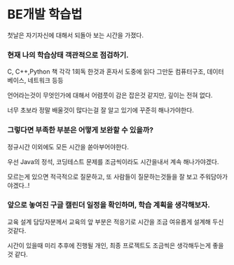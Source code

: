 # BE개발 학습법

  첫날은 자기자신에 대해서 되돌아 보는 시간을 가졌다.

### 현재 나의 학습상태 객관적으로 점검하기.

  C, C++,Python 책 각각 1회독 한것과 혼자서 도중에 읽다 그만둔 컴퓨터구조, 데이터베이스, 네트워크 등등

  언어라는것이 무엇인가에 대해서 어렴풋이 감은 잡은것 같지만, 깊이는 전혀 없다.

  너무 초보라 정말 배울것이 많다는걸 잘 알고 있기에 꾸준히 해나가야한다.

### 그렇다면 부족한 부분은 어떻게 보완할 수 있을까?

  정규시간 이외에도 모든 시간을 쏟아부어야한다.

  우선 Java의 정석, 코딩테스트 문제를 조금씩이라도 시간을내서 계속 해나가야겠다.

  모르는게 있으면 적극적으로 질문하고, 또 사람들이 질문하는것들을 잘 보고 주워담아가야겠다..! 

### 앞으로 놓여진 구글 캘린더 일정을 확인하며, 학습 계획을 생각해보자.

  교육 설계 담당자분께서 교육의 앞 부분은 적응기로 시간을 조금 여유롭게 설계해 두신것같다.

  시간이 있을때 미리 추후에 진행될 개인, 최종 프로젝트도 조금씩은 생각해두는게 좋을것 같다.
